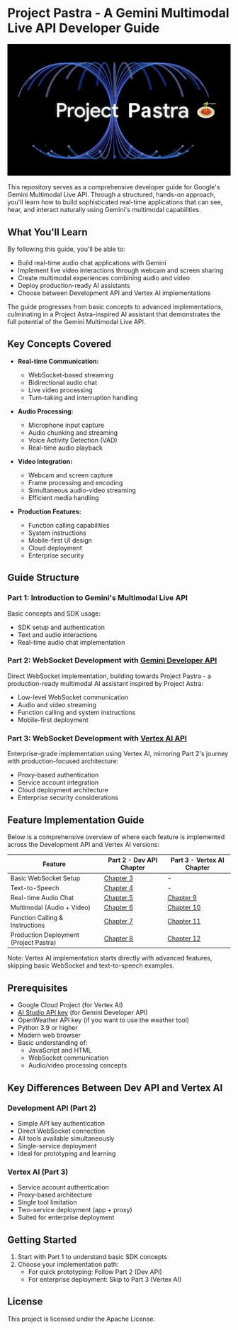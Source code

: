 # Project Pastra - A Gemini Multimodal Live API Developer Guide

![Project Pastra](assets/project_pastra.png)

This repository serves as a comprehensive developer guide for Google's Gemini Multimodal Live API. Through a structured, hands-on approach, you'll learn how to build sophisticated real-time applications that can see, hear, and interact naturally using Gemini's multimodal capabilities.

## What You'll Learn

By following this guide, you'll be able to:
- Build real-time audio chat applications with Gemini
- Implement live video interactions through webcam and screen sharing
- Create multimodal experiences combining audio and video
- Deploy production-ready AI assistants
- Choose between Development API and Vertex AI implementations

The guide progresses from basic concepts to advanced implementations, culminating in a Project Astra-inspired AI assistant that demonstrates the full potential of the Gemini Multimodal Live API.

## Key Concepts Covered

- **Real-time Communication:**
  - WebSocket-based streaming
  - Bidirectional audio chat
  - Live video processing
  - Turn-taking and interruption handling

- **Audio Processing:**
  - Microphone input capture
  - Audio chunking and streaming
  - Voice Activity Detection (VAD)
  - Real-time audio playback

- **Video Integration:**
  - Webcam and screen capture
  - Frame processing and encoding
  - Simultaneous audio-video streaming
  - Efficient media handling

- **Production Features:**
  - Function calling capabilities
  - System instructions
  - Mobile-first UI design
  - Cloud deployment
  - Enterprise security

## Guide Structure

### Part 1: Introduction to Gemini's Multimodal Live API
Basic concepts and SDK usage:
- SDK setup and authentication
- Text and audio interactions
- Real-time audio chat implementation

### Part 2: WebSocket Development with [Gemini Developer API](https://ai.google.dev/api/multimodal-live)
Direct WebSocket implementation, building towards Project Pastra - a production-ready multimodal AI assistant inspired by Project Astra:
- Low-level WebSocket communication
- Audio and video streaming
- Function calling and system instructions
- Mobile-first deployment

### Part 3: WebSocket Development with [Vertex AI API](https://cloud.google.com/vertex-ai/generative-ai/docs/model-reference/multimodal-live)
Enterprise-grade implementation using Vertex AI, mirroring Part 2's journey with production-focused architecture:
- Proxy-based authentication
- Service account integration
- Cloud deployment architecture
- Enterprise security considerations

## Feature Implementation Guide

Below is a comprehensive overview of where each feature is implemented across the Development API and Vertex AI versions:

| Feature | Part 2 - Dev API Chapter | Part 3 - Vertex AI Chapter |
|---------|----------------|-------------------|
| Basic WebSocket Setup | [Chapter 3](part_2_dev_api/chapter_03) | - |
| Text-to-Speech | [Chapter 4](part_2_dev_api/chapter_04) | - |
| Real-time Audio Chat | [Chapter 5](part_2_dev_api/chapter_05) | [Chapter 9](part_3_vertex_api/chapter_09) |
| Multimodal (Audio + Video) | [Chapter 6](part_2_dev_api/chapter_06) | [Chapter 10](part_3_vertex_api/chapter_10) |
| Function Calling & Instructions | [Chapter 7](part_2_dev_api/chapter_07) | [Chapter 11](part_3_vertex_api/chapter_11) |
| Production Deployment (Project Pastra)| [Chapter 8](part_2_dev_api/chapter_08) | [Chapter 12](part_3_vertex_api/chapter_12) |

Note: Vertex AI implementation starts directly with advanced features, skipping basic WebSocket and text-to-speech examples.

## Prerequisites

- Google Cloud Project (for Vertex AI)
- [AI Studio API key](https://aistudio.google.com/app/apikey) (for Gemini Developer API)
- OpenWeather API key (if you want to use the weather tool)
- Python 3.9 or higher
- Modern web browser
- Basic understanding of:
  - JavaScript and HTML
  - WebSocket communication
  - Audio/video processing concepts

## Key Differences Between Dev API and Vertex AI

### Development API (Part 2)
- Simple API key authentication
- Direct WebSocket connection
- All tools available simultaneously
- Single-service deployment
- Ideal for prototyping and learning

### Vertex AI (Part 3)
- Service account authentication
- Proxy-based architecture
- Single tool limitation
- Two-service deployment (app + proxy)
- Suited for enterprise deployment

## Getting Started

1. Start with Part 1 to understand basic SDK concepts
2. Choose your implementation path:
   - For quick prototyping: Follow Part 2 (Dev API)
   - For enterprise deployment: Skip to Part 3 (Vertex AI)

## License

This project is licensed under the Apache License.

